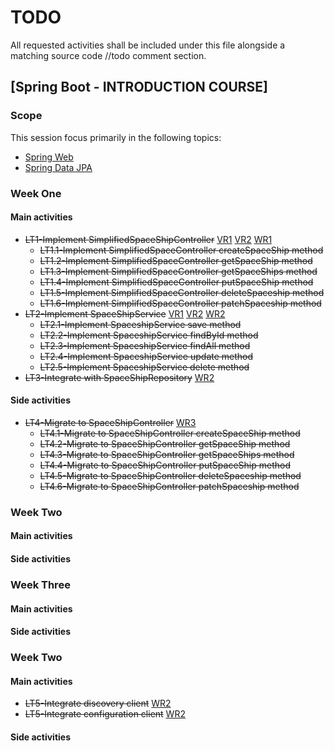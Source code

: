 # TODO

All requested activities shall be included under this file alongside a matching source code //todo comment section.

## [Spring Boot - INTRODUCTION COURSE]

### Scope

This session focus primarily in the following topics:

* [Spring Web](https://docs.spring.io/spring-boot/docs/2.4.5/reference/htmlsingle/#boot-features-developing-web-applications)
* [Spring Data JPA](https://docs.spring.io/spring-boot/docs/2.4.5/reference/htmlsingle/#boot-features-jpa-and-spring-data)

### Week One

#### Main activities

- ~~LT1-Implement SimplifiedSpaceShipController~~
  [VR1](https://app.pluralsight.com/library/courses/spring-big-picture/table-of-contents)
  [VR2](https://app.pluralsight.com/library/courses/spring-boot-fundamentals/table-of-contents)
  [WR1](https://www.baeldung.com/spring-boot-start#web-and-the-controller)
  - ~~LT1.1-Implement SimplifiedSpaceController createSpaceShip method~~
  - ~~LT1.2-Implement SimplifiedSpaceController getSpaceShip method~~
  - ~~LT1.3-Implement SimplifiedSpaceController getSpaceShips method~~
  - ~~LT1.4-Implement SimplifiedSpaceController putSpaceShip method~~
  - ~~LT1.5-Implement SimplifiedSpaceController deleteSpaceship method~~
  - ~~LT1.6-Implement SimplifiedSpaceController patchSpaceship method~~
- ~~LT2-Implement SpaceShipService~~
  [VR1](https://app.pluralsight.com/library/courses/spring-big-picture/table-of-contents)
  [VR2](https://app.pluralsight.com/library/courses/spring-boot-fundamentals/table-of-contents)
  [WR2](https://spring.io/guides/gs/rest-service/)
  - ~~LT2.1-Implement SpaceshipService save method~~
  - ~~LT2.2-Implement SpaceshipService findById method~~
  - ~~LT2.3-Implement SpaceshipService findAll method~~
  - ~~LT2.4-Implement SpaceshipService update method~~
  - ~~LT2.5-Implement SpaceshipService delete method~~
- ~~LT3-Integrate with SpaceShipRepository~~
  [WR2](https://spring.io/guides/gs/rest-service/)

#### Side activities

- ~~LT4-Migrate to SpaceShipController~~
  [WR3](https://www.baeldung.com/entity-to-and-from-dto-for-a-java-spring-application)
  - ~~LT4.1-Migrate to SpaceShipController createSpaceShip method~~
  - ~~LT4.2-Migrate to SpaceShipController getSpaceShip method~~
  - ~~LT4.3-Migrate to SpaceShipController getSpaceShips method~~
  - ~~LT4.4-Migrate to SpaceShipController putSpaceShip method~~
  - ~~LT4.5-Migrate to SpaceShipController deleteSpaceship method~~
  - ~~LT4.6-Migrate to SpaceShipController patchSpaceship method~~

### Week Two
#### Main activities
#### Side activities

### Week Three
#### Main activities
#### Side activities
  
### Week Two
#### Main activities
- ~~LT5-Integrate discovery client~~
  [WR2](https://spring.io/guides/gs/rest-service/)
- ~~LT5-Integrate configuration client~~
  [WR2](https://spring.io/guides/gs/rest-service/)
#### Side activities
